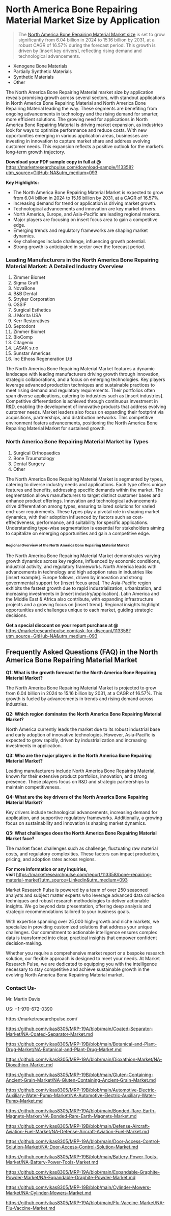 
<h1>North America Bone Repairing Material Market&nbsp;Size by Application</h1><blockquote><p>The <a href="https://marketresearchpulse.com/download-sample/113358?utm_source=GitHub-NA&amp;utm_medium=093">North America Bone Repairing Material Market size</a> is set to grow significantly from 6.04 billion in 2024 to 15.16 billion by 2031, at a robust CAGR of 16.57% during the forecast period. This growth is driven by [insert key drivers], reflecting rising demand and technological advancements.</p></blockquote><ul><li>Xenogene Bone Materials<li> Partially Synthetic Materials<li> Synthetic Materials<li> Other</li></ul><p>The North America Bone Repairing Material market size by application reveals promising growth across several sectors, with standout applications in North America Bone Repairing Material and North America Bone Repairing Material leading the way. These segments are benefiting from ongoing advancements in technology and the rising demand for smarter, more efficient solutions. The growing need for applications in North America Bone Repairing Material is driving market expansion, as industries look for ways to optimize performance and reduce costs. With new opportunities emerging in various application areas, businesses are investing in innovation to capture market share and address evolving customer needs. This expansion reflects a positive outlook for the market’s long-term growth trajectory.</p><p><strong>Download your PDF sample copy in full at @ </strong><a href="https://marketresearchpulse.com/download-sample/113358?utm_source=GitHub-NA&amp;utm_medium=093">https://marketresearchpulse.com/download-sample/113358?utm_source=GitHub-NA&amp;utm_medium=093</a></p><p><strong>Key Highlights: </strong></p><ul><li>The North America Bone Repairing Material Market is expected to grow from 6.04 billion in 2024 to 15.16 billion by 2031, at a CAGR of 16.57%.</li><li>Increasing demand for trend or application is driving market growth.</li><li>Technological advancements and innovation are key market drivers.</li><li>North America, Europe, and Asia-Pacific are leading regional markets.</li><li>Major players are focusing on insert focus area to gain a competitive edge.</li><li>Emerging trends and regulatory frameworks are shaping market dynamics.</li><li>Key challenges include challenge, influencing growth potential.</li><li>Strong growth is anticipated in sector over the forecast period.</li></ul><h3>Leading Manufacturers in the North America Bone Repairing Material Market: A Detailed Industry Overview</h3><ol><li>Zimmer Biomet</li><li>Sigma Graft</li><li>NovaBone</li><li>B&B Dental</li><li>Stryker Corporation</li><li>OSSIF</li><li>Surgical Esthetics</li><li>J Morita USA</li><li>Kerr Restoratives</li><li>Septodont</li><li>Zimmer Biomet</li><li>BioComp</li><li>Citagenix</li><li>LASAK s.r.o</li><li>Sunstar Americas</li><li>Inc Ethoss Regeneration Ltd</li></ol><div class="flex max-w-full flex-col flex-grow"><div class="min-h-8 text-message flex w-full flex-col items-end gap-2 whitespace-normal break-words [.text-message+&amp;]:mt-5" dir="auto" data-message-author-role="assistant" data-message-id="fd8432e4-4910-450d-b182-61b7bfb0a01f" data-message-model-slug="gpt-4o"><div class="flex w-full flex-col gap-1 empty:hidden first:pt-[3px]"><div class="markdown prose w-full break-words dark:prose-invert light"><p>The North America Bone Repairing Material Market features a dynamic landscape with leading manufacturers driving growth through innovation, strategic collaborations, and a focus on emerging technologies. Key players leverage advanced production techniques and sustainable practices to meet rising demand and regulatory requirements. Their portfolios often span diverse applications, catering to industries such as [insert industries]. Competitive differentiation is achieved through continuous investment in R&amp;D, enabling the development of innovative products that address evolving customer needs. Market leaders also focus on expanding their footprint via acquisitions, partnerships, and distribution networks. This competitive environment fosters advancements, positioning the North America Bone Repairing Material Market for sustained growth.</p></div></div></div></div><h3>North America Bone Repairing Material Market by Types</h3><ol><li>Surgical Orthopaedics<li> Bone Traumatology<li> Dental Surgery<li> Other</li></ol><div class="flex max-w-full flex-col flex-grow"><div class="min-h-8 text-message flex w-full flex-col items-end gap-2 whitespace-normal break-words [.text-message+&amp;]:mt-5" dir="auto" data-message-author-role="assistant" data-message-id="084470be-0bb7-4664-bddf-5156b4f41249" data-message-model-slug="gpt-4o-mini"><div class="flex w-full flex-col gap-1 empty:hidden first:pt-[3px]"><div class="markdown prose w-full break-words dark:prose-invert light"><p>The North America Bone Repairing Material Market is segmented by types, catering to diverse industry needs and applications. Each type offers unique features and benefits, addressing specific demands within the market. The segmentation allows manufacturers to target distinct customer bases and enhance product offerings. Innovation and technological advancements drive differentiation among types, ensuring tailored solutions for varied end-user requirements. These types play a pivotal role in shaping market dynamics, with their adoption influenced by factors such as cost-effectiveness, performance, and suitability for specific applications. Understanding type-wise segmentation is essential for stakeholders aiming to capitalize on emerging opportunities and gain a competitive edge.</p></div></div></div></div><h3><span style="font-size: 11px;">Regional Overview of the North America Bone Repairing Material Market</span></h3><div class="flex max-w-full flex-col flex-grow"><div class="min-h-8 text-message flex w-full flex-col items-end gap-2 whitespace-normal break-words [.text-message+&amp;]:mt-5" dir="auto" data-message-author-role="assistant" data-message-id="e9038762-ce64-4e30-91c9-9bd413514231" data-message-model-slug="gpt-4o-mini"><div class="flex w-full flex-col gap-1 empty:hidden first:pt-[3px]"><div class="markdown prose w-full break-words dark:prose-invert light"><p>The North America Bone Repairing Material Market demonstrates varying growth dynamics across key regions, influenced by economic conditions, industrial activity, and regulatory frameworks. North America leads with advancements in technology and high adoption rates in industries like [insert example]. Europe follows, driven by innovation and strong governmental support for [insert focus area]. The Asia-Pacific region exhibits the fastest growth due to rapid industrialization, urbanization, and increasing investments in [insert industry/application]. Latin America and the Middle East &amp; Africa also contribute, with expanding infrastructure projects and a growing focus on [insert trend]. Regional insights highlight opportunities and challenges unique to each market, guiding strategic decisions.</p></div></div></div></div><p><strong>Get a special discount on your report purchase at @ </strong><a href="https://marketresearchpulse.com/ask-for-discount/113358?utm_source=GitHub-NA&amp;utm_medium=093">https://marketresearchpulse.com/ask-for-discount/113358?utm_source=GitHub-NA&amp;utm_medium=093</a></p><h2>Frequently Asked Questions (FAQ) in the North America Bone Repairing Material Market</h2><p><strong>Q1: What is the growth forecast for the North America Bone Repairing Material Market?</strong></p><p>The North America Bone Repairing Material Market is projected to grow from 6.04 billion in 2024 to 15.16 billion by 2031, at a CAGR of 16.57%. This growth is fueled by advancements in trends and rising demand across industries.</p><p><strong>Q2: Which region dominates the North America Bone Repairing Material Market?</strong></p><p>North America currently leads the market due to its robust industrial base and early adoption of innovative technologies. However, Asia-Pacific is expected to grow rapidly, driven by industrialization and increasing investments in application.</p><p><strong>Q3: Who are the major players in the North America Bone Repairing Material Market?</strong></p><p>Leading manufacturers include North America Bone Repairing Material, known for their extensive product portfolios, innovation, and strong presence. These players focus on R&amp;D and strategic partnerships to maintain competitiveness.</p><p><strong>Q4: What are the key drivers of the North America Bone Repairing Material Market?</strong></p><p>Key drivers include technological advancements, increasing demand for application, and supportive regulatory frameworks. Additionally, a growing focus on sustainability and innovation is shaping market dynamics.</p><p><strong>Q5: What challenges does the North America Bone Repairing Material Market face?</strong></p><p>The market faces challenges such as challenge, fluctuating raw material costs, and regulatory complexities. These factors can impact production, pricing, and adoption rates across regions.</p><p><strong>For more information or any inquiries, visit&nbsp;</strong><a href="https://marketresearchpulse.com/report/113358/bone-repairing-material-market?utm_source=Linkedin&utm_medium=093">https://marketresearchpulse.com/report/113358/bone-repairing-material-market?utm_source=Linkedin&utm_medium=093</a></p><p>Market Research Pulse is powered by a team of over 250 seasoned analysts and subject matter experts who leverage advanced data collection techniques and robust research methodologies to deliver actionable insights. We go beyond data presentation, offering deep analysis and strategic recommendations tailored to your business goals.</p><p>With expertise spanning over 25,000 high-growth and niche markets, we specialize in providing customized solutions that address your unique challenges. Our commitment to actionable intelligence ensures complex data is transformed into clear, practical insights that empower confident decision-making.</p><p>Whether you require a comprehensive market report or a bespoke research solution, our flexible approach is designed to meet your needs. At Market Research Pulse, we are dedicated to equipping you with the intelligence necessary to stay competitive and achieve sustainable growth in the evolving North America Bone Repairing Material market.</p><h3><strong>Contact Us-</strong></h3><p>Mr. Martin Davis</p><p>US: +1-970-672-0390</p><p>https://marketresearchpulse.com/</p><p><a href="https://github.com/vikas8305/MRP-19A/blob/main/Coated-Separator-Market/NA-Coated-Separator-Market.md">https://github.com/vikas8305/MRP-19A/blob/main/Coated-Separator-Market/NA-Coated-Separator-Market.md</a></p><p><a href="https://github.com/vikas8305/MRP-19B/blob/main/Botanical-and-Plant-Drug-Market/NA-Botanical-and-Plant-Drug-Market.md">https://github.com/vikas8305/MRP-19B/blob/main/Botanical-and-Plant-Drug-Market/NA-Botanical-and-Plant-Drug-Market.md</a></p><p><a href="https://github.com/vikas8305/MRP-19A/blob/main/Dioxathion-Market/NA-Dioxathion-Market.md">https://github.com/vikas8305/MRP-19A/blob/main/Dioxathion-Market/NA-Dioxathion-Market.md</a></p><p><a href="https://github.com/vikas8305/MRP-19B/blob/main/Gluten-Containing-Ancient-Grain-Market/NA-Gluten-Containing-Ancient-Grain-Market.md">https://github.com/vikas8305/MRP-19B/blob/main/Gluten-Containing-Ancient-Grain-Market/NA-Gluten-Containing-Ancient-Grain-Market.md</a></p><p><a href="https://github.com/vikas8305/MRP-19B/blob/main/Automotive-Electric-Auxiliary-Water-Pump-Market/NA-Automotive-Electric-Auxiliary-Water-Pump-Market.md">https://github.com/vikas8305/MRP-19B/blob/main/Automotive-Electric-Auxiliary-Water-Pump-Market/NA-Automotive-Electric-Auxiliary-Water-Pump-Market.md</a></p><p><a href="https://github.com/vikas8305/MRP-19A/blob/main/Bonded-Rare-Earth-Magnets-Market/NA-Bonded-Rare-Earth-Magnets-Market.md">https://github.com/vikas8305/MRP-19A/blob/main/Bonded-Rare-Earth-Magnets-Market/NA-Bonded-Rare-Earth-Magnets-Market.md</a></p><p><a href="https://github.com/vikas8305/MRP-19B/blob/main/Defense-Aircraft-Aviation-Fuel-Market/NA-Defense-Aircraft-Aviation-Fuel-Market.md">https://github.com/vikas8305/MRP-19B/blob/main/Defense-Aircraft-Aviation-Fuel-Market/NA-Defense-Aircraft-Aviation-Fuel-Market.md</a></p><p><a href="https://github.com/vikas8305/MRP-19A/blob/main/Door-Access-Control-Solution-Market/NA-Door-Access-Control-Solution-Market.md">https://github.com/vikas8305/MRP-19A/blob/main/Door-Access-Control-Solution-Market/NA-Door-Access-Control-Solution-Market.md</a></p><p><a href="https://github.com/vikas8305/MRP-19B/blob/main/Battery-Power-Tools-Market/NA-Battery-Power-Tools-Market.md">https://github.com/vikas8305/MRP-19B/blob/main/Battery-Power-Tools-Market/NA-Battery-Power-Tools-Market.md</a></p><p><a href="https://github.com/vikas8305/MRP-19A/blob/main/Expandable-Graphite-Powder-Market/NA-Expandable-Graphite-Powder-Market.md">https://github.com/vikas8305/MRP-19A/blob/main/Expandable-Graphite-Powder-Market/NA-Expandable-Graphite-Powder-Market.md</a></p><p><a href="https://github.com/vikas8305/MRP-19B/blob/main/Cylinder-Mowers-Market/NA-Cylinder-Mowers-Market.md">https://github.com/vikas8305/MRP-19B/blob/main/Cylinder-Mowers-Market/NA-Cylinder-Mowers-Market.md</a></p><p><a href="https://github.com/vikas8305/MRP-19A/blob/main/Flu-Vaccine-Market/NA-Flu-Vaccine-Market.md">https://github.com/vikas8305/MRP-19A/blob/main/Flu-Vaccine-Market/NA-Flu-Vaccine-Market.md</a></p>
